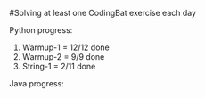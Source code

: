 #Solving at least one CodingBat exercise each day

Python progress:
1. Warmup-1 = 12/12 done
2. Warmup-2 = 9/9 done
3. String-1 = 2/11 done

Java progress: